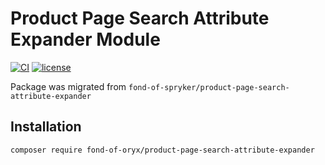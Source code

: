 # Product Page Search Attribute Expander Module

[![CI](https://github.com/fond-of-oryx/product-page-search-attribute-expander/actions/workflows/main.yml/badge.svg)](https://github.com/fond-of-oryx/product-page-search-attribute-expander/actions/workflows/main.yml)
[![license](https://img.shields.io/github/license/fond-of-oryx/product-page-search-attribute-expander.svg)](https://packagist.org/packages/fond-of-oryx/product-page-search-attribute-expander)

Package was migrated from `fond-of-spryker/product-page-search-attribute-expander`

## Installation

```
composer require fond-of-oryx/product-page-search-attribute-expander
```
